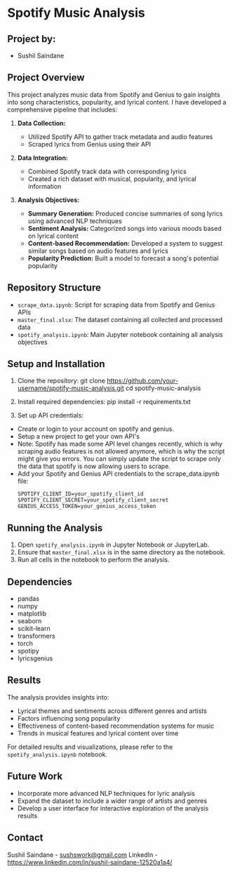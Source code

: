 # Spotify Music Analysis

## Project by:

- Sushil Saindane

## Project Overview

This project analyzes music data from Spotify and Genius to gain insights into song characteristics, popularity, and lyrical content. I have developed a comprehensive pipeline that includes:

1. **Data Collection:** 
   - Utilized Spotify API to gather track metadata and audio features
   - Scraped lyrics from Genius using their API

2. **Data Integration:**
   - Combined Spotify track data with corresponding lyrics
   - Created a rich dataset with musical, popularity, and lyrical information

3. **Analysis Objectives:**
   - **Summary Generation:** Produced concise summaries of song lyrics using advanced NLP techniques
   - **Sentiment Analysis:** Categorized songs into various moods based on lyrical content
   - **Content-based Recommendation:** Developed a system to suggest similar songs based on audio features and lyrics
   - **Popularity Prediction:** Built a model to forecast a song's potential popularity

## Repository Structure

- `scrape_data.ipynb`: Script for scraping data from Spotify and Genius APIs
- `master_final.xlsx`: The dataset containing all collected and processed data
- `spotify_analysis.ipynb`: Main Jupyter notebook containing all analysis objectives

## Setup and Installation

1. Clone the repository: git clone https://github.com/your-username/spotify-music-analysis.git
cd spotify-music-analysis


2. Install required dependencies: pip install -r requirements.txt

3. Set up API credentials:
- Create or login to your account on spotify and genius.
- Setup a new project to get your own API's
- Note: Spotify has made some API level changes recently, which is why scraping audio features is not allowed anymore, which is why the script might give you errors. You can simply update the script to scrape only the data that spotify is now allowing users to scrape.
- Add your Spotify and Genius API credentials to the scrape_data.ipynb file:
  ```
  SPOTIFY_CLIENT_ID=your_spotify_client_id
  SPOTIFY_CLIENT_SECRET=your_spotify_client_secret
  GENIUS_ACCESS_TOKEN=your_genius_access_token
  ```

## Running the Analysis

1. Open `spotify_analysis.ipynb` in Jupyter Notebook or JupyterLab.
2. Ensure that `master_final.xlsx` is in the same directory as the notebook.
3. Run all cells in the notebook to perform the analysis.

## Dependencies

- pandas
- numpy
- matplotlib
- seaborn
- scikit-learn
- transformers
- torch
- spotipy
- lyricsgenius

## Results

The analysis provides insights into:
- Lyrical themes and sentiments across different genres and artists
- Factors influencing song popularity
- Effectiveness of content-based recommendation systems for music
- Trends in musical features and lyrical content over time

For detailed results and visualizations, please refer to the `spotify_analysis.ipynb` notebook.

## Future Work

- Incorporate more advanced NLP techniques for lyric analysis
- Expand the dataset to include a wider range of artists and genres
- Develop a user interface for interactive exploration of the analysis results

## Contact

Sushil Saindane - sushswork@gmail.com
LinkedIn - https://www.linkedin.com/in/sushil-saindane-12520a1a4/
